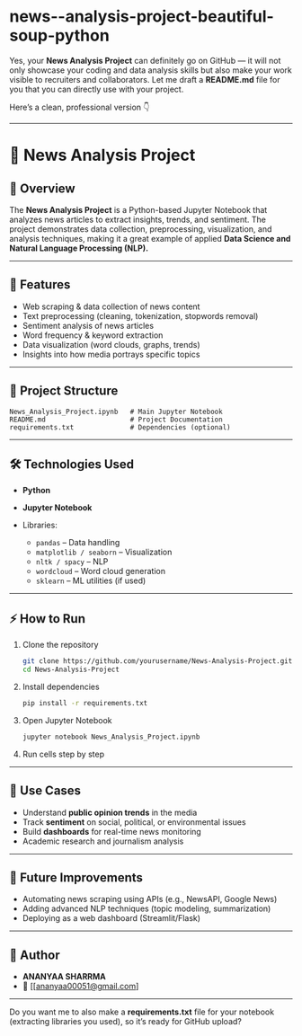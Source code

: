 # news--analysis-project-beautiful-soup-python
Yes, your **News Analysis Project** can definitely go on GitHub — it will not only showcase your coding and data analysis skills but also make your work visible to recruiters and collaborators. Let me draft a **README.md** file for you that you can directly use with your project.

Here’s a clean, professional version 👇

---

# 📰 News Analysis Project

## 📌 Overview

The **News Analysis Project** is a Python-based Jupyter Notebook that analyzes news articles to extract insights, trends, and sentiment. The project demonstrates data collection, preprocessing, visualization, and analysis techniques, making it a great example of applied **Data Science and Natural Language Processing (NLP).**

---

## 🚀 Features

* Web scraping & data collection of news content
* Text preprocessing (cleaning, tokenization, stopwords removal)
* Sentiment analysis of news articles
* Word frequency & keyword extraction
* Data visualization (word clouds, graphs, trends)
* Insights into how media portrays specific topics

---

## 📂 Project Structure

```
News_Analysis_Project.ipynb   # Main Jupyter Notebook
README.md                     # Project Documentation
requirements.txt              # Dependencies (optional)
```

---

## 🛠️ Technologies Used

* **Python**
* **Jupyter Notebook**
* Libraries:

  * `pandas` – Data handling
  * `matplotlib / seaborn` – Visualization
  * `nltk / spacy` – NLP
  * `wordcloud` – Word cloud generation
  * `sklearn` – ML utilities (if used)

---

## ⚡ How to Run

1. Clone the repository

   ```bash
   git clone https://github.com/yourusername/News-Analysis-Project.git
   cd News-Analysis-Project
   ```
2. Install dependencies

   ```bash
   pip install -r requirements.txt
   ```
3. Open Jupyter Notebook

   ```bash
   jupyter notebook News_Analysis_Project.ipynb
   ```
4. Run cells step by step

---

## 🎯 Use Cases

* Understand **public opinion trends** in the media
* Track **sentiment** on social, political, or environmental issues
* Build **dashboards** for real-time news monitoring
* Academic research and journalism analysis

---

## 🌟 Future Improvements

* Automating news scraping using APIs (e.g., NewsAPI, Google News)
* Adding advanced NLP techniques (topic modeling, summarization)
* Deploying as a web dashboard (Streamlit/Flask)

---

## 👤 Author

* **ANANYAA SHARRMA**
* 📧 \[[ananyaa00051@gmail.com]

---



Do you want me to also make a **requirements.txt** file for your notebook (extracting libraries you used), so it’s ready for GitHub upload?
